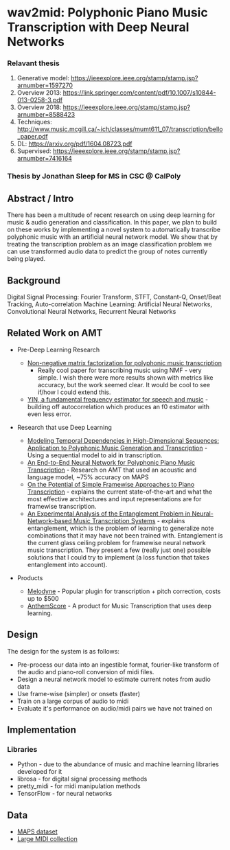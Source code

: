 # wav2mid: Polyphonic Piano Music Transcription with Deep Neural Networks

### Relavant thesis
1. Generative model: https://ieeexplore.ieee.org/stamp/stamp.jsp?arnumber=1597270
2. Overview 2013: https://link.springer.com/content/pdf/10.1007/s10844-013-0258-3.pdf
3. Overview 2018: https://ieeexplore.ieee.org/stamp/stamp.jsp?arnumber=8588423
4. Techniques: http://www.music.mcgill.ca/~ich/classes/mumt611_07/transcription/bello_paper.pdf
5. DL: https://arxiv.org/pdf/1604.08723.pdf
6. Supervised: https://ieeexplore.ieee.org/stamp/stamp.jsp?arnumber=7416164

### Thesis by Jonathan Sleep for MS in CSC @ CalPoly

## Abstract / Intro
There has been a multitude of recent research on using deep learning for music & audio generation and classification. In this paper, we plan to build on these works by implementing a novel system to automatically transcribe polyphonic music with an artificial neural network model. We show that by treating the transcription problem as an image classification problem we can use transformed audio data to predict the group of notes currently being played.

## Background
Digital Signal Processing: Fourier Transform, STFT, Constant-Q, Onset/Beat Tracking, Auto-correlation
Machine Learning: Artificial Neural Networks, Convolutional Neural Networks, Recurrent Neural Networks

## Related Work on AMT
*  Pre-Deep Learning Research
    * [Non-negative matrix factorization for polyphonic music transcription](http://ieeexplore.ieee.org/abstract/document/1285860/)
        * Really cool paper for transcribing music using NMF - very simple. I wish there were more results shown with metrics like accuracy, but the work seemed clear. It would be cool to see if/how I could extend this.
    * [YIN, a fundamental frequency estimator for speech and music](asa.scitation.org/doi/abs/10.1121/1.1458024) - building off autocorrelation which produces an f0 estimator with even less error.

* Research that use Deep Learning
    * [Modeling Temporal Dependencies in High-Dimensional Sequences: Application to Polyphonic Music Generation and Transcription](https://arxiv.org/abs/1206.6392) - Using a sequential model to aid in transcription.
    * [An End-to-End Neural Network for Polyphonic Piano Music Transcription](https://arxiv.org/abs/1508.01774) - Research on AMT that used an acoustic and language model, ~75% accuracy on MAPS
    * [On the Potential of Simple Framewise Approaches to Piano Transcription](https://arxiv.org/abs/1612.05153) - explains the current state-of-the-art and what the most effective architectures and input representations are for framewise transcription.
    * [An Experimental Analysis of the Entanglement Problem in Neural-Network-based Music Transcription Systems](https://arxiv.org/abs/1702.00025) - explains entanglement, which is the problem of learning to generalize note combinations that it may have not been trained with. Entanglement is the current glass ceiling problem for framewise neural network music transcription. They present a few (really just one) possible solutions that I could try to implement (a loss function that takes entanglement into account).

* Products
    * [Melodyne](http://www.celemony.com/en/melodyne/what-is-melodyne) - Popular plugin for transcription + pitch correction, costs up to $500
    * [AnthemScore](https://www.lunaverus.com/cnn) - A product for Music Transcription that uses deep learning.

## Design
The design for the system is as follows:
* Pre-process our data into an ingestible format, fourier-like transform of the audio and piano-roll conversion of midi files.
* Design a neural network model to estimate current notes from audio data
* Use frame-wise (simpler) or onsets (faster)
* Train on a large corpus of audio to midi
* Evaluate it's performance on audio/midi pairs we have not trained on

## Implementation
### Libraries
* Python - due to the abundance of music and machine learning libraries developed for it
* librosa - for digital signal processing methods
* pretty_midi - for midi manipulation methods
* TensorFlow - for neural networks

## Data
* [MAPS dataset](http://www.tsi.telecom-paristech.fr/aao/en/2010/07/08/maps-database-a-piano-database-for-multipitch-estimation-and-automatic-transcription-of-music/)
* [Large MIDI collection](https://www.reddit.com/r/WeAreTheMusicMakers/comments/3ajwe4/the_largest_midi_collection_on_the_internet/)
